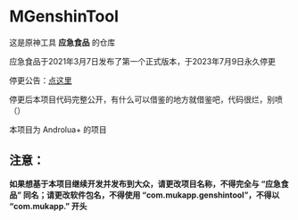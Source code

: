 # MGenshinTool

这是原神工具 **应急食品** 的仓库

应急食品于2021年3月7日发布了第一个正式版本，于2023年7月9日永久停更

停更公告：[点这里](https://flowus.cn/mukapp/share/f7e7092d-76da-4b3b-913c-615c07b1c98c)

停更后本项目代码完整公开，有什么可以借鉴的地方就借鉴吧，代码很烂，别喷（）

本项目为 Androlua+ 的项目

## 注意：
**如果想基于本项目继续开发并发布到大众，请更改项目名称，不得完全与 “应急食品” 同名；请更改软件包名，不得使用 “com.mukapp.genshintool”，不得以 “com.mukapp.” 开头**
